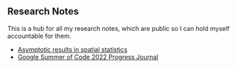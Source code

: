 ## Research Notes

This is a hub for all my research notes, which are public so I can hold myself accountable for them. 

- [Asymptotic results in spatial statistics](https://www.tdhoffman.com/notes/spatial-asymp)
- [Google Summer of Code 2022 Progress Journal](https://www.tdhoffman.com/gsoc2022)
